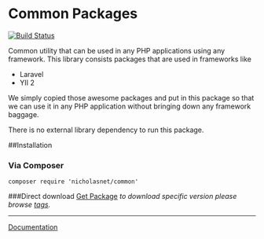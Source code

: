 # Common Packages 

[![Build Status](https://travis-ci.org/nicholasnet/common.svg)](https://travis-ci.org/nicholasnet/common)

Common utility that can be used in any PHP applications using any framework. This library consists packages that are used in frameworks like
 * Laravel
 * YII 2
  
We simply copied those awesome packages and put in this package so that we can use it in any PHP application without bringing down any framework baggage.
 
There is no external library dependency to run this package.

##Installation
### Via Composer
`composer require 'nicholasnet/common'`

###Direct download
[Get Package](https://github.com/nicholasnet/common/archive/master.zip) _to download specific version please browse [tags](https://github.com/nicholasnet/common/branches)._

---

[Documentation](https://nicholasnet.github.io/common/)
